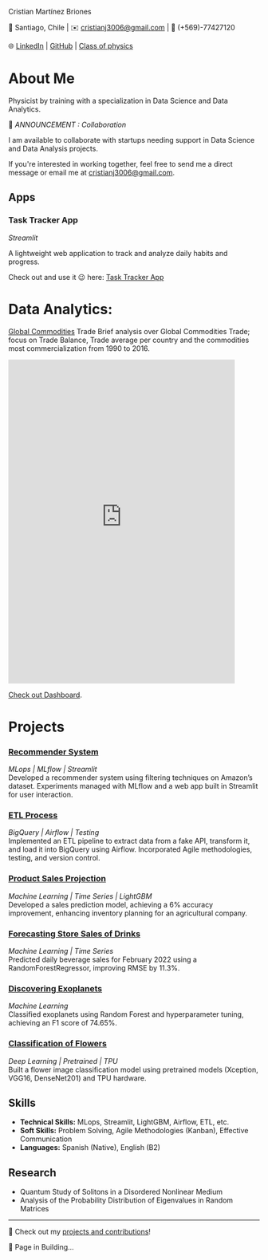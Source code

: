 Cristian Martínez Briones

📍 Santiago, Chile | ✉️ cristianj3006@gmail.com | 📱 (+569)-77427120

🌐 [LinkedIn](https://www.linkedin.com/in/cristianbmj/) | [GitHub](https://github.com/cristianBMJ) | [Class of physics](https://www.classgap.com/es-cl/tutor/cris-martinez)

# About Me

Physicist by training with a specialization in Data Science and Data Analytics.

📢 *ANNOUNCEMENT : Collaboration*

I am available to collaborate with startups needing support in Data Science and Data Analysis projects.

If you're interested in working together, feel free to send me a direct message or email me at cristianj3006@gmail.com.

## Apps  


### **Task Tracker App** 
*Streamlit*

A lightweight web application to track and analyze daily habits and progress.

Check out and use it 😉 here: [Task Tracker App](https://task-tracker-app.streamlit.app/)


  

# Data Analytics: 

[Global Commodities](https://github.com/cristianBMJ/Data_Analysis_Projects/blob/main/global-commodity-trade-until2016.ipynb) Trade Brief analysis over Global Commodities Trade; focus on Trade Balance, Trade average per country and the commodities most commercialization from 1990 to 2016.

<iframe width="90%" height="650" src="https://lookerstudio.google.com/embed/reporting/2f761cb7-6845-4785-a4cc-d54072ebd461/page/loXmD" frameborder="0" style="border:0" allowfullscreen sandbox="allow-storage-access-by-user-activation allow-scripts allow-same-origin allow-popups allow-popups-to-escape-sandbox"></iframe>
  
[Check out Dashboard]( https://lookerstudio.google.com/s/oe_5i8H4_cU ).

# Projects  

### [**Recommender System**](https://github.com/cristianBMJ/Recommendation_System_MLflow)  
*MLops | MLflow | Streamlit*  
Developed a recommender system using filtering techniques on Amazon’s dataset. Experiments managed with MLflow and a web app built in Streamlit for user interaction.  

### [**ETL Process**](https://github.com/cristianBMJ/Process_ETL)  
*BigQuery | Airflow | Testing*  
Implemented an ETL pipeline to extract data from a fake API, transform it, and load it into BigQuery using Airflow. Incorporated Agile methodologies, testing, and version control.  

### [**Product Sales Projection**](https://github.com/cristianBMJ/Data_Science_Projects/blob/main/forecasting-store-salesPB.ipynb)  
*Machine Learning | Time Series | LightGBM*  
Developed a sales prediction model, achieving a 6% accuracy improvement, enhancing inventory planning for an agricultural company.  

### [**Forecasting Store Sales of Drinks**](https://github.com/cristianBMJ/Data_Science_Projects/blob/main/pronostico_ventas_bebidas.ipynb)  
*Machine Learning | Time Series*  
Predicted daily beverage sales for February 2022 using a RandomForestRegressor, improving RMSE by 11.3%.  

### [**Discovering Exoplanets**](https://github.com/cristianBMJ/Data_Science_Projects/blob/main/DiscoveryExoplanets.ipynb)  
*Machine Learning*  
Classified exoplanets using Random Forest and hyperparameter tuning, achieving an F1 score of 74.65%.  

### [**Classification of Flowers**](https://github.com/cristianBMJ/PortfolioDataScience/blob/main/petals-to-the-metal.ipynb)  
*Deep Learning | Pretrained | TPU*  
Built a flower image classification model using pretrained models (Xception, VGG16, DenseNet201) and TPU hardware.  


## Skills  
- **Technical Skills:** MLops, Streamlit, LightGBM, Airflow, ETL, etc.  
- **Soft Skills:** Problem Solving, Agile Methodologies (Kanban), Effective Communication  
- **Languages:** Spanish (Native), English (B2)  

## Research  
- Quantum Study of Solitons in a Disordered Nonlinear Medium  
- Analysis of the Probability Distribution of Eigenvalues in Random Matrices  

------------- 

🚀 Check out my [projects and contributions](https://github.com/cristianBMJ)!  

👷 Page in Building...


<!-- Google tag (gtag.js) -->
<script async src="https://www.googletagmanager.com/gtag/js?id=G-3GE5FN35QK"></script>
<script>
  window.dataLayer = window.dataLayer || [];
  function gtag(){dataLayer.push(arguments);}
  gtag('js', new Date());

  gtag('config', 'G-3GE5FN35QK');
</script>


